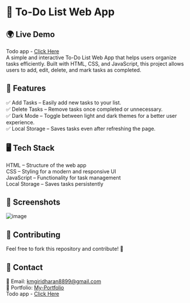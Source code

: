 # 📝 To-Do List Web App

## 🌍 Live Demo
Todo app - [Click Here](https://mytodolist04.netlify.app/)  
A simple and interactive To-Do List Web App that helps users organize tasks efficiently. Built with HTML, CSS, and JavaScript, this project allows users to add, edit, delete, and mark tasks as completed.

## 🚀 Features
✅ Add Tasks – Easily add new tasks to your list.  
✅ Delete Tasks – Remove tasks once completed or unnecessary.  
✅ Dark Mode – Toggle between light and dark themes for a better user experience.  
✅ Local Storage – Saves tasks even after refreshing the page.

## 🖥️ Tech Stack
HTML – Structure of the web app  
CSS – Styling for a modern and responsive UI  
JavaScript – Functionality for task management  
Local Storage – Saves tasks persistently

## 📸 Screenshots
![image](https://github.com/user-attachments/assets/81771582-8148-47b3-80bb-00cf89e41ff3)

## 🤝 Contributing
Feel free to fork this repository and contribute! 🚀

## 📧 Contact
📩 Email: kmgiridharan8899@gmail.com  
🔗 Portfolio: [My-Portfolio](https://giridharan-km.netlify.app/)  
Todo app - [Click Here](https://mytodolist04.netlify.app/)

